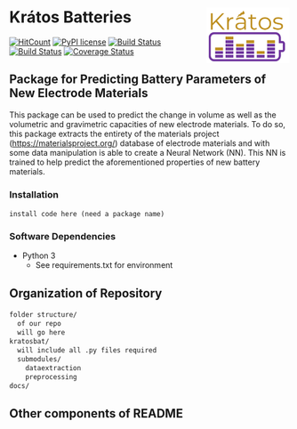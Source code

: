 # Krátos Batteries <img align="right" src="images/logo.png" width="150">
[![HitCount](http://hits.dwyl.com/kratos-batteries/kratos-batteries.svg)](http://hits.dwyl.com/kratos-batteries/kratos-batteries)
[![PyPI license](https://img.shields.io/pypi/l/ansicolortags.svg)](https://pypi.python.org/pypi/ansicolortags/)        [![Build Status](https://travis-ci.org/kratos-batteries/kratos-batteries.png)](https://travis-ci.org/kratos-batteries/kratos-batteries)
[![Build Status](https://travis-ci.org/kratos-batteries/kratos-batteries.svg?branch=master)](https://travis-ci.org/kratos-batteries/kratos-batteries)
[![Coverage Status](https://coveralls.io/repos/github/kratos-batteries/kratos-batteries/badge.svg?branch=master)](https://coveralls.io/github/kratos-batteries/kratos-batteries?branch=master)
## Package for Predicting Battery Parameters of New Electrode Materials
This package can be used to predict the change in volume as well as the volumetric and gravimetric capacities of new electrode materials. To do so, this package extracts the entirety of the materials project (https://materialsproject.org/) database of electrode materials and with some data manipulation is able to create a Neural Network (NN). This NN is trained to help predict the aforementioned properties of new battery materials.

### Installation
```
install code here (need a package name)
```
### Software Dependencies
- Python 3
  - See requirements.txt for environment
## Organization of Repository
```
folder structure/
  of our repo
  will go here
kratosbat/
  will include all .py files required
  submodules/
    dataextraction
    preprocessing
docs/
```

## Other components of README


